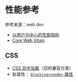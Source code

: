 # 性能参考

参考来源：web.dev

- [以用户为中心的性能指标](https://web.dev/articles/user-centric-performance-metrics?authuser=1&hl=zh-cn#important-metrics)
- [Core Web Vitals](https://web.dev/articles/vitals?authuser=1&hl=zh-cn)

## CSS

- [CSS 异步加载](https://www.filamentgroup.com/lab/load-css-simpler/)（旧的兼容方案）
- 新属性： [`blocking=render` 属性](https://html.spec.whatwg.org/multipage/urls-and-fetching.html#blocking-attributes)